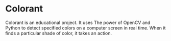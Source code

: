 # Colorant
Colorant is an educational project. It uses The power of OpenCV and Python to detect specified colors on a computer screen in real time. When it finds a particular shade of color, it takes an action.
